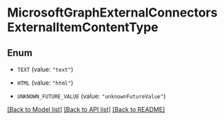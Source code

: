 # MicrosoftGraphExternalConnectorsExternalItemContentType

## Enum


* `TEXT` (value: `"text"`)

* `HTML` (value: `"html"`)

* `UNKNOWN_FUTURE_VALUE` (value: `"unknownFutureValue"`)


[[Back to Model list]](../README.md#documentation-for-models) [[Back to API list]](../README.md#documentation-for-api-endpoints) [[Back to README]](../README.md)


